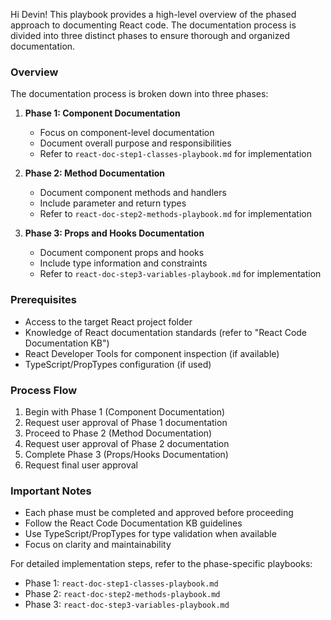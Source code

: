 Hi Devin! This playbook provides a high-level overview of the phased approach to documenting React code. The documentation process is divided into three distinct phases to ensure thorough and organized documentation.

### Overview

The documentation process is broken down into three phases:

1. **Phase 1: Component Documentation**
   - Focus on component-level documentation
   - Document overall purpose and responsibilities
   - Refer to `react-doc-step1-classes-playbook.md` for implementation

2. **Phase 2: Method Documentation**
   - Document component methods and handlers
   - Include parameter and return types
   - Refer to `react-doc-step2-methods-playbook.md` for implementation

3. **Phase 3: Props and Hooks Documentation**
   - Document component props and hooks
   - Include type information and constraints
   - Refer to `react-doc-step3-variables-playbook.md` for implementation

### Prerequisites
- Access to the target React project folder
- Knowledge of React documentation standards (refer to "React Code Documentation KB")
- React Developer Tools for component inspection (if available)
- TypeScript/PropTypes configuration (if used)

### Process Flow
1. Begin with Phase 1 (Component Documentation)
2. Request user approval of Phase 1 documentation
3. Proceed to Phase 2 (Method Documentation)
4. Request user approval of Phase 2 documentation
5. Complete Phase 3 (Props/Hooks Documentation)
6. Request final user approval

### Important Notes
- Each phase must be completed and approved before proceeding
- Follow the React Code Documentation KB guidelines
- Use TypeScript/PropTypes for type validation when available
- Focus on clarity and maintainability

For detailed implementation steps, refer to the phase-specific playbooks:
- Phase 1: `react-doc-step1-classes-playbook.md`
- Phase 2: `react-doc-step2-methods-playbook.md`
- Phase 3: `react-doc-step3-variables-playbook.md`
